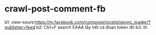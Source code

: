 # crawl-post-comment-fb
b1: view-soure:https://m.facebook.com/composer/ocelot/async_loader/?publisher=feed 
b2: Ctrl+F search EAAA lấy hết cả đoạn token đó
b3: th
